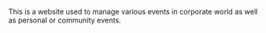 This is a website used to manage various events in corporate world as well as personal or community events.

